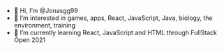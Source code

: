 - 👋 Hi, I’m @Jonasgg99
- 👀 I’m interested in games, apps, React, JavaScript, Java, biology, the environment, training
- 🌱 I’m currently learning React, JavaScript and HTML through FullStack Open 2021
